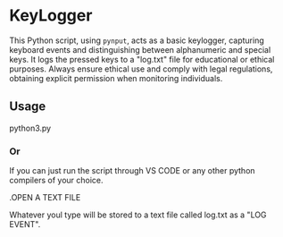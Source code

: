 # KeyLogger
This Python script, using `pynput`, acts as a basic keylogger, capturing keyboard events and distinguishing between alphanumeric and special keys. It logs the pressed keys to a "log.txt" file for educational or ethical purposes. Always ensure ethical use and comply with legal regulations, obtaining explicit permission when monitoring individuals.



## Usage

python3.py

### Or

If you can just run the script through VS CODE or any other python compilers of your choice.

.OPEN A TEXT FILE

Whatever youl type will be stored to a text file called log.txt as a "LOG EVENT". 
